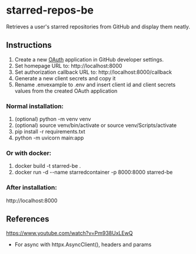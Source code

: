 # starred-repos-be

Retrieves a user's starred repositories from GitHub and display them neatly.

## Instructions

1. Create a new [OAuth](https://docs.github.com/en/apps/oauth-apps/building-oauth-apps/creating-an-oauth-app) application in GitHub developer settings.
2. Set homepage URL to: http://localhost:8000
3. Set authorization callback URL to: http://localhost:8000/callback
4. Generate a new client secrets and copy it
5. Rename .envexample to .env and insert client id and client secrets values from the created OAuth application

### Normal installation:
1. (optional) python -m venv venv
2. (optional) source venv/bin/activate or source venv/Scripts/activate
3. pip install -r requirements.txt
4. python -m uvicorn main:app

### Or with docker:
1. docker build -t starred-be .
2. docker run -d --name starredcontainer -p 8000:8000 starred-be

### After installation:
http://localhost:8000


## References
https://www.youtube.com/watch?v=Pm938UxLEwQ
- For async with httpx.AsyncClient(), headers and params
